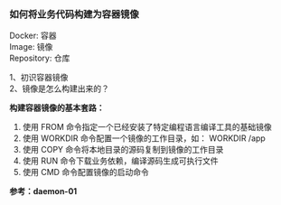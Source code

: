 
### 如何将业务代码构建为容器镜像

Docker: 容器  
Image: 镜像   
Repository: 仓库

1、初识容器镜像   
2、镜像是怎么构建出来的？

**构建容器镜像的基本套路：**   
1) 使用 FROM 命令指定一个已经安装了特定编程语言编译工具的基础镜像
2) 使用 WORKDIR 命令配置一个镜像的工作目录，如： WORKDIR /app
3) 使用 COPY 命令将本地目录的源码复制到镜像的工作目录
4) 使用 RUN 命令下载业务依赖，编译源码生成可执行文件
5) 使用 CMD 命令配置镜像的启动命令

**参考：daemon-01**

